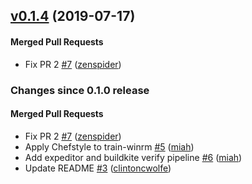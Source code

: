 <!-- latest_release 0.1.4 -->
## [v0.1.4](https://github.com/inspec/train-winrm/tree/v0.1.4) (2019-07-17)

#### Merged Pull Requests
- Fix PR 2 [#7](https://github.com/inspec/train-winrm/pull/7) ([zenspider](https://github.com/zenspider))
<!-- latest_release -->

<!-- release_rollup since=0.1.0 -->
### Changes since 0.1.0 release

#### Merged Pull Requests
- Fix PR 2 [#7](https://github.com/inspec/train-winrm/pull/7) ([zenspider](https://github.com/zenspider)) <!-- 0.1.4 -->
- Apply Chefstyle to train-winrm [#5](https://github.com/inspec/train-winrm/pull/5) ([miah](https://github.com/miah)) <!-- 0.1.3 -->
- Add expeditor and buildkite verify pipeline [#6](https://github.com/inspec/train-winrm/pull/6) ([miah](https://github.com/miah)) <!-- 0.1.2 -->
- Update README [#3](https://github.com/inspec/train-winrm/pull/3) ([clintoncwolfe](https://github.com/clintoncwolfe)) <!-- 0.1.1 -->
<!-- release_rollup -->

<!-- latest_stable_release -->
<!-- latest_stable_release -->